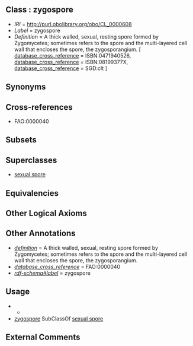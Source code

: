 
## Class : zygospore

 * *IRI* = http://purl.obolibrary.org/obo/CL_0000608
 * *Label* = zygospore
 * *Definition* = A thick walled, sexual, resting spore formed by Zygomycetes; sometimes refers to the spore and the multi-layered cell wall that encloses the spore, the zygosporangium. [ [database_cross_reference](../../ef/oboInOwl#hasDbXref.md) = ISBN:0471940526, [database_cross_reference](../../ef/oboInOwl#hasDbXref.md) = ISBN:08199377X, [database_cross_reference](../../ef/oboInOwl#hasDbXref.md) = SGD:clt ]

## Synonyms


## Cross-references

 * FAO:0000040

## Subsets


## Superclasses

 * [sexual spore](../../CL/96/CL_0000596.md)

## Equivalencies


## Other Logical Axioms


## Other Annotations

 * *[definition](../../IAO/15/IAO_0000115.md)* = A thick walled, sexual, resting spore formed by Zygomycetes; sometimes refers to the spore and the multi-layered cell wall that encloses the spore, the zygosporangium.
 * *[database_cross_reference](../../ef/oboInOwl#hasDbXref.md)* = FAO:0000040
 * *[rdf-schema#label](../../el/rdf-schema#label.md)* = zygospore

## Usage

 * -
 * [zygospore](../../CL/08/CL_0000608.md) SubClassOf [sexual spore](../../CL/96/CL_0000596.md)

## External Comments

